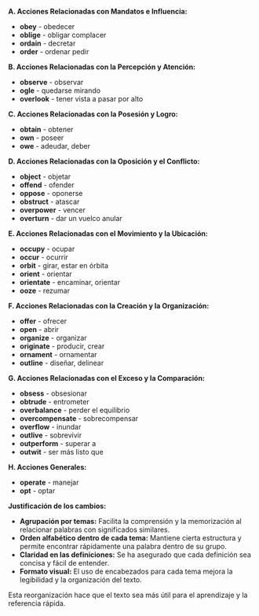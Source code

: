 

**A. Acciones Relacionadas con Mandatos e Influencia:**

*   **obey** - obedecer
*   **oblige** - obligar   complacer
*   **ordain** - decretar
*   **order** - ordenar   pedir

**B. Acciones Relacionadas con la Percepción y Atención:**

*   **observe** - observar
*   **ogle** - quedarse mirando
*   **overlook** - tener vista a   pasar por alto

**C. Acciones Relacionadas con la Posesión y Logro:**

*   **obtain** - obtener
*   **own** - poseer
*   **owe** - adeudar, deber

**D. Acciones Relacionadas con la Oposición y el Conflicto:**

*   **object** - objetar
*   **offend** - ofender
*   **oppose** - oponerse
*   **obstruct** - atascar
*   **overpower** - vencer
*   **overturn** - dar un vuelco   anular

**E. Acciones Relacionadas con el Movimiento y la Ubicación:**

*   **occupy** - ocupar
*   **occur** - ocurrir
*   **orbit** - girar, estar en órbita
*   **orient** - orientar
*   **orientate** - encaminar, orientar
*   **ooze** - rezumar

**F. Acciones Relacionadas con la Creación y la Organización:**

*   **offer** - ofrecer
*   **open** - abrir
*   **organize** - organizar
*   **originate** - producir, crear
*   **ornament** - ornamentar
*   **outline** - diseñar, delinear

**G. Acciones Relacionadas con el Exceso y la Comparación:**

*   **obsess** - obsesionar
*   **obtrude** - entrometer
*   **overbalance** - perder el equilibrio
*   **overcompensate** - sobrecompensar
*   **overflow** - inundar
*   **outlive** - sobrevivir
*   **outperform** - superar a
*   **outwit** - ser más listo que

**H. Acciones Generales:**

*   **operate** - manejar
*   **opt** - optar

**Justificación de los cambios:**

*   **Agrupación por temas:**  Facilita la comprensión y la memorización al relacionar palabras con significados similares.
*   **Orden alfabético dentro de cada tema:** Mantiene cierta estructura y permite encontrar rápidamente una palabra dentro de su grupo.
*   **Claridad en las definiciones:** Se ha asegurado que cada definición sea concisa y fácil de entender.
*   **Formato visual:** El uso de encabezados para cada tema mejora la legibilidad y la organización del texto.

Esta reorganización hace que el texto sea más útil para el aprendizaje y la referencia rápida.
